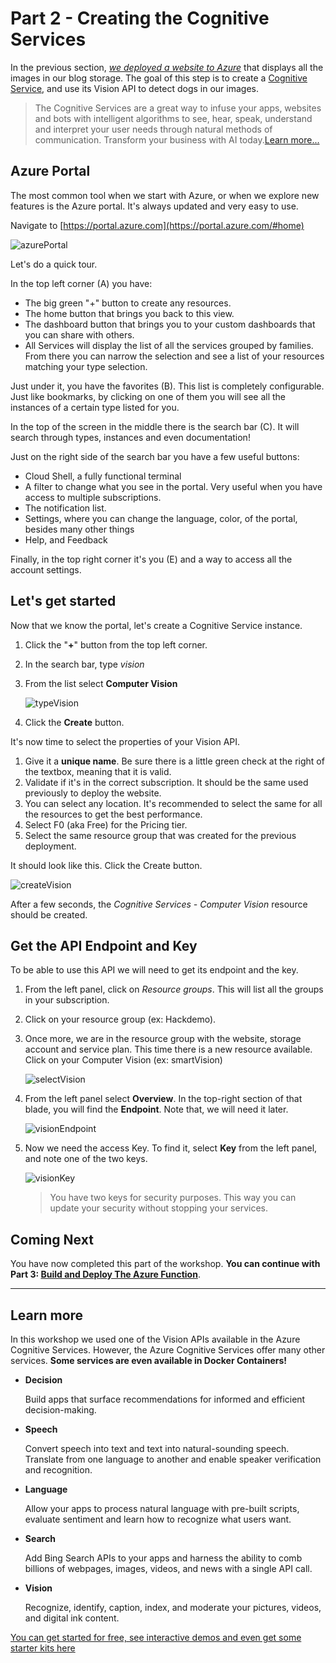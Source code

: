 # Part 2 - Creating the Cognitive Services

In the previous section, *[we deployed a website to Azure](Part1-Deploying-the-startupSolution.md)* that displays all the images in our blog storage. The goal of this step is to create a [Cognitive Service](https://azure.microsoft.com/en-ca/services/cognitive-services?WT.mc_id=tohack-github-frbouche), and use its Vision API to detect dogs in our images.

> The Cognitive Services are a great way to infuse your apps, websites and bots with intelligent algorithms to see, hear, speak, understand and interpret your user needs through natural methods of communication. Transform your business with AI today.[Learn more...](https://azure.microsoft.com/en-ca/services/cognitive-services?WT.mc_id=tohack-github-frbouche)

## Azure Portal

The most common tool when we start with Azure, or when we explore new features is the Azure portal. It's always updated and very easy to use.

Navigate to [https://portal.azure.com](https://portal.azure.com/#home)

![azurePortal][azurePortal]

Let's do a quick tour.

In the top left corner (A) you have:

- The big green "+" button to create any resources.
- The home button that brings you back to this view.
- The dashboard button that brings you to your custom dashboards that you can share with others.
- All Services will display the list of all the services grouped by families. From there you can narrow the selection and see a list of your resources matching your type selection.

Just under it, you have the favorites (B). This list is completely configurable. Just like bookmarks, by clicking on one of them you will see all the instances of a certain type listed for you.

In the top of the screen in the middle there is the search bar (C). It will search through types, instances and even documentation!

Just on the right side of the search bar you have a few useful buttons:

- Cloud Shell, a fully functional terminal
- A filter to change what you see in the portal. Very useful when you have access to multiple subscriptions.
- The notification list.
- Settings, where you can change the language, color, of the portal, besides many other things
- Help, and  Feedback

Finally, in the top right corner it's you (E) and a way to access all the account settings.

## Let's get started

Now that we know the portal, let's create a Cognitive Service instance.

1. Click the "**+**" button from the top left corner.
1. In the search bar, type *vision*
1. From the list select **Computer Vision**

    ![typeVision][typeVision]

1. Click the **Create** button.

It's now time to select the properties of your Vision API.

1. Give it a **unique name**. Be sure there is a little green check at the right of the textbox, meaning that it is valid.
1. Validate if it's in the correct subscription. It should be the same used previously to deploy the website.
1. You can select any location. It's recommended to select the same for all the resources to get the best performance.
1. Select F0 (aka Free) for the Pricing tier.
1. Select the same resource group that was created for the previous deployment.

It should look like this. Click the Create button.

![createVision][createVision]

After a few seconds, the *Cognitive Services - Computer Vision* resource should be created.

## Get the API Endpoint and Key

To be able to use this API we will need to get its endpoint and the key.

1. From the left panel, click on *Resource groups*. This will list all the groups in your subscription.
1. Click on your resource group (ex: Hackdemo).
1. Once more, we are in the resource group with the website, storage account and service plan. This time there is a new resource available. Click on your Computer Vision (ex: smartVision)

    ![selectVision][selectVision]

1. From the left panel select **Overview**. In the top-right section of that blade, you will find the **Endpoint**. Note that, we will need it later.

    ![visionEndpoint][visionEndpoint]

1. Now we need the access Key. To find it, select **Key** from the left panel, and note one of the two keys.

    ![visionKey][visionKey]

    > You have two keys for security purposes. This way you can update your security without stopping your services.

## Coming Next

You have now completed this part of the workshop. **You can continue with Part 3: [Build and Deploy The Azure Function](Part3-Build-and-Deploy-an-Azure-Function.md)**.

---

## Learn more

In this workshop we used one of the Vision APIs available in the Azure Cognitive Services. However, the Azure Cognitive Services offer many other services. **Some services are even available in Docker Containers!**

- **Decision**

    Build apps that surface recommendations for informed and efficient decision-making.

- **Speech**

    Convert speech into text and text into natural-sounding speech. Translate from one language to another and enable speaker verification and recognition.

- **Language**

    Allow your apps to process natural language with pre-built scripts, evaluate sentiment and learn how to recognize what users want.

- **Search**

    Add Bing Search APIs to your apps and harness the ability to comb billions of webpages, images, videos, and news with a single API call.

- **Vision**

    Recognize, identify, caption, index, and moderate your pictures, videos, and digital ink content.

[You can get started for free, see interactive demos and even get some starter kits here](https://azure.microsoft.com/en-ca/services/cognitive-services/?WT.mc_id=tohack-github-frbouche)

[azurePortal]: medias/azurePortal.png "The Azure Portal"
[typeVision]: medias/typeVision.png "Create a Vision"
[createVision]: medias/createVision.png "Create a Vision"
[selectVision]: medias/selectVision.png "Select Vision Resource"
[visionKey]: medias/visionKey.png "Get Vision Key"
[visionEndpoint]: medias/visionEndpoint.png "Get Vision endpoint"
